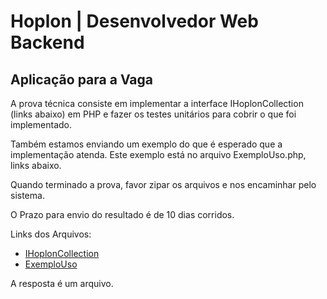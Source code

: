 # Hoplon | Desenvolvedor Web Backend

## Aplicação para a Vaga

A prova técnica consiste em implementar a interface IHoplonCollection (links abaixo) em PHP e fazer os testes unitários para cobrir o que foi implementado.

Também estamos enviando um exemplo do que é esperado que a implementação atenda. Este exemplo está no arquivo ExemploUso.php, links abaixo.

Quando terminado a prova, favor zipar os arquivos e nos encaminhar pelo sistema.

O Prazo para envio do resultado é de 10 dias corridos.

Links dos Arquivos:

- [IHoplonCollection](https://drive.google.com/open?id=1uo1Bn8ze0OWKiAvVNCBUmrnYTu8uAVuw)
- [ExemploUso](https://drive.google.com/open?id=1WhFDQH0t-GSWR3_-SXZtfY0hTv9NjVFx)

A resposta é um arquivo.
